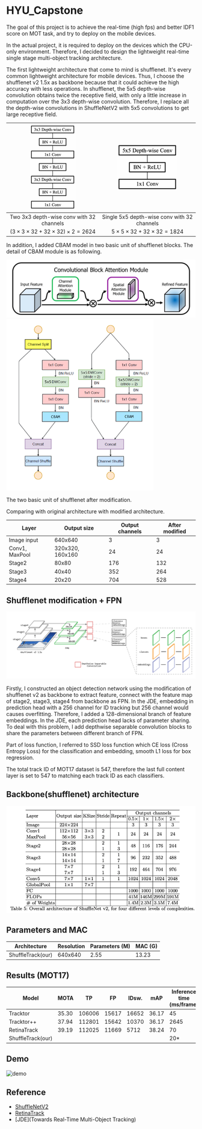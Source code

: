 # HYU_Capstone

The goal of this project is to achieve the real-time (high fps) and better IDF1 score on MOT task, and try to deploy on the mobile devices.

In the actual project, it is required to deploy on the devices which the CPU-only environment. Therefore, I decided to design the lightweight real-time single stage multi-object tracking architecture.

The first lightweight architecture that come to mind is shufflenet. It's every common lightweight architecture for mobile devices. Thus, I choose the shufflenet v2 1.5x as backbone because that it could achieve the high accuracy with less operations. In shufflenet, the 5x5 depth-wise convolution obtains twice the receptive field, with only a little  increase in computation over the 3x3 depth-wise convolution. Therefore, I replace all the depth-wise convolutions in ShuffleNetV2 with 5x5 convolutions to get large receptive field.

| <img src="images/3x3_2.png" alt="3x3_2" style="zoom:50%;" /> | <img src="images/5x5.png" alt="5x5" style="zoom:67%;" /> |
| :------------------------------------------------------------: | :--------------------------------------------------------: |
| Two 3x3 depth-wise conv with 32 channels                     | Single 5x5 depth-wise conv with 32 channels              |
| $(3\times3\times32+32\times32)\times2=2624$                  | $5\times5\times32+32\times32=1824$                       |

In addition, I added CBAM model in two basic unit of shufflenet blocks. The detail of CBAM module is as following.

<img src="images/fig1.jpg" alt="fig1" style="zoom:50%;" />

<img src="images/5x5_unit.png" alt="5x5_unit" style="zoom:60%" />

The two basic unit of shufflenet after modification.

Comparing with original architecture with modified architecture.

| Layer           | Output size   | Output channels | After modified |
| --------------- | ------------- | --------------- | -------------- |
| Image input     | 640x640       | 3               | 3              |
| Conv1, MaxPool | 320x320, 160x160 | 24              | 24             |
| Stage2          | 80x80         | 176             | 132            |
| Stage3          | 40x40         | 352             | 264            |
| Stage4          | 20x20         | 704             | 528            |




## Shufflenet modification + FPN

![architecture](images/architecture.png)

Firstly, I constructed an object detection network using the modification of shufflenet v2 as backbone to extract feature, connect with the feature map of stage2, stage3, stage4 from backbone as FPN. In the JDE, embedding in prediction head with a 256 channel for ID tracking but 256 channel would causes overfitting. Therefore, I added a 128-dimensional branch of feature embeddings. In the JDE, each prediction head lacks of parameter sharing. To deal with this problem, I add depthwise separable convolution blocks to share the parameters between different branch of FPN.

Part of loss function, I referred to SSD loss function which CE loss (Cross Entropy Loss) for the classification and embedding, smooth L1 loss for box regression.

The total track ID of MOT17 dataset is 547, therefore the last full content layer is set to 547 to matching each track ID as each classifiers.





## Backbone(shufflenet) architecture

![network structure](images/shufflenet_v2.png)



## Parameters and MAC

| Architecture      | Resolution |  Parameters (M) | MAC (G) |
| ----------------- | ---------- | -------------- | ------- |
| ShuffleTrack(our) | 640x640 | 2.55        | 13.23 |



## Results (MOT17)

| Model             |MOTA|TP|FP|IDsw.|mAP|Inference time (ms/frame)|
| ----------------- | ----- | ----- |------| ----- | ----- |---|
| Tracktor          |35.30|106006|15617|16652|36.17|45|
| Tracktor++        |37.94|112801|15642|10370|36.17|2645|
| RetinaTrack       |39.19|112025|11669|5712|38.24|70|
| ShuffleTrack(our) |       |       | | | |20*|



## Demo

![demo](backup/images/demo.gif)

## Reference

* [ShuffleNetV2](docs/shuffleNetV2.pdf)
* [RetinaTrack](docs/RetinaTrack.pdf)
* [JDE](Towards Real-Time Multi-Object Tracking)
